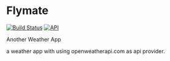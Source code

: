 # Flymate
[![Build Status](https://travis-ci.org/TESLAA/Flymate.svg?branch=master)](https://travis-ci.org/TESLAA/Flymate)
[![API](https://img.shields.io/badge/API-null%2B-blue.svg?style=flat)](https://android-arsenal.com/api?level=null)

Another Weather App

a weather app with using openweatherapi.com as api provider.
